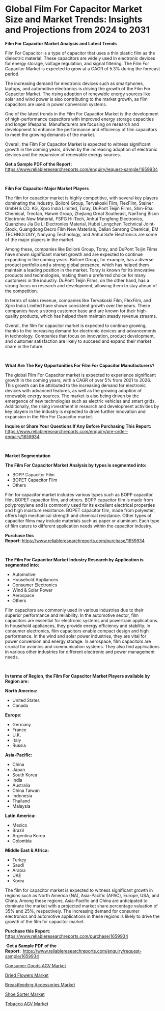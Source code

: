<p><h1>Global Film For Capacitor Market Size and Market Trends: Insights and Projections from 2024 to 2031</h1></p><p><strong>Film For Capacitor Market Analysis and Latest Trends</strong></p>
<p><p>Film For Capacitor is a type of capacitor that uses a thin plastic film as the dielectric material. These capacitors are widely used in electronic devices for energy storage, voltage regulation, and signal filtering. The Film For Capacitor Market is expected to grow at a CAGR of 5.3% during the forecast period.</p><p>The increasing demand for electronic devices such as smartphones, laptops, and automotive electronics is driving the growth of the Film For Capacitor Market. The rising adoption of renewable energy sources like solar and wind power is also contributing to the market growth, as film capacitors are used in power conversion systems.</p><p>One of the latest trends in the Film For Capacitor Market is the development of high-performance capacitors with improved energy storage capacities and longer lifespans. Manufacturers are focusing on research and development to enhance the performance and efficiency of film capacitors to meet the growing demands of the market.</p><p>Overall, the Film For Capacitor Market is expected to witness significant growth in the coming years, driven by the increasing adoption of electronic devices and the expansion of renewable energy sources.</p></p>
<p><strong>Get a Sample PDF of the Report:&nbsp;</strong> <a href="https://www.reliableresearchreports.com/enquiry/request-sample/1659934">https://www.reliableresearchreports.com/enquiry/request-sample/1659934</a></p>
<p>&nbsp;</p>
<p><strong>Film For Capacitor Major Market Players</strong></p>
<p><p>The film for capacitor market is highly competitive, with several key players dominating the industry. Bolloré Group, Tervakoski Film, FlexFilm, Steiner GmbH & CO. KG, Xpro India Limited, Toray, DuPont Teijin Films, Shin-Etsu Chemical, Treofan, Haiwei Group, Zhejiang Great Southeast, NanTong Bison Electronic New Material, FSPG Hi-Tech, Anhui Tongfeng Electronics, Quanzhou Jia De Li Electronies Material, Hubei Longchen Technical Joint-Stock, Guangdong Decro Film New Materials, Dalian Sanrong Chemical, EM TECHNOLOGY, Nanyang Technology, and Anhui Safe Electronics are some of the major players in the market.</p><p>Among these, companies like Bolloré Group, Toray, and DuPont Teijin Films have shown significant market growth and are expected to continue expanding in the coming years. Bolloré Group, for example, has a diverse product portfolio and a strong global presence, which has helped them maintain a leading position in the market. Toray is known for its innovative products and technologies, making them a preferred choice for many customers in the industry. DuPont Teijin Films, on the other hand, has a strong focus on research and development, allowing them to stay ahead of the competition.</p><p>In terms of sales revenue, companies like Tervakoski Film, FlexFilm, and Xpro India Limited have shown consistent growth over the years. These companies have a strong customer base and are known for their high-quality products, which has helped them maintain steady revenue streams.</p><p>Overall, the film for capacitor market is expected to continue growing, thanks to the increasing demand for electronic devices and advancements in technology. Companies that focus on innovation, product development, and customer satisfaction are likely to succeed and expand their market share in the future.</p></p>
<p>&nbsp;</p>
<p><strong>What Are The Key Opportunities For Film For Capacitor Manufacturers?</strong></p>
<p><p>The global Film For Capacitor market is expected to experience significant growth in the coming years, with a CAGR of over 5% from 2021 to 2026. This growth can be attributed to the increasing demand for electronic devices with advanced features, as well as the growing adoption of renewable energy sources. The market is also being driven by the emergence of new technologies such as electric vehicles and smart grids. Additionally, the rising investment in research and development activities by key players in the industry is expected to drive further innovation and expansion in the Film For Capacitor market.</p></p>
<p><strong>Inquire or Share Your Questions If Any Before Purchasing This Report:</strong> <a href="https://www.reliableresearchreports.com/enquiry/pre-order-enquiry/1659934">https://www.reliableresearchreports.com/enquiry/pre-order-enquiry/1659934</a></p>
<p>&nbsp;</p>
<p><strong>Market Segmentation</strong></p>
<p><strong>The Film For Capacitor Market Analysis by types is segmented into:</strong></p>
<p><ul><li>BOPP Capacitor Film</li><li>BOPET Capacitor Film</li><li>Others</li></ul></p>
<p><p>Film for capacitor market includes various types such as BOPP capacitor film, BOPET capacitor film, and others. BOPP capacitor film is made from polypropylene and is commonly used for its excellent electrical properties and high moisture resistance. BOPET capacitor film, made from polyester, offers high mechanical strength and chemical resistance. Other types of capacitor films may include materials such as paper or aluminum. Each type of film caters to different application needs within the capacitor industry.</p></p>
<p><strong>Purchase this Report:&nbsp;</strong><a href="https://www.reliableresearchreports.com/purchase/1659934">https://www.reliableresearchreports.com/purchase/1659934</a></p>
<p>&nbsp;</p>
<p><strong>The Film For Capacitor Market Industry Research by Application is segmented into:</strong></p>
<p><ul><li>Automotive</li><li>Household Appliances</li><li>Consumer Electronics</li><li>Wind & Solar Power</li><li>Aerospace</li><li>Others</li></ul></p>
<p><p>Film capacitors are commonly used in various industries due to their superior performance and reliability. In the automotive sector, film capacitors are essential for electronic systems and powertrain applications. In household appliances, they provide energy efficiency and stability. In consumer electronics, film capacitors enable compact design and high performance. In the wind and solar power industries, they are vital for power conversion and energy storage. In aerospace, film capacitors are crucial for avionics and communication systems. They also find applications in various other industries for different electronic and power management needs.</p></p>
<p>&nbsp;</p>
<p><strong>In terms of Region, the Film For Capacitor Market Players available by Region are:</strong></p>
<p>
    <p> <strong> North America: </strong>
        <ul>
            <li>United States</li>
            <li>Canada</li>
        </ul>
        </p> 
    <p> <strong> Europe: </strong>
        <ul>
            <li>Germany</li>
            <li>France</li>
            <li>U.K.</li>
            <li>Italy</li>
            <li>Russia</li>
        </ul>
        </p> 
    <p> <strong> Asia-Pacific: </strong>
        <ul>
            <li>China</li>
            <li>Japan</li>
            <li>South Korea</li>
            <li>India</li>
            <li>Australia</li>
            <li>China Taiwan</li>
            <li>Indonesia</li>
            <li>Thailand</li>
            <li>Malaysia</li>
        </ul>
        </p> 
    <p> <strong> Latin America: </strong>
        <ul>
            <li>Mexico</li>
            <li>Brazil</li>
            <li>Argentina Korea</li>
            <li>Colombia</li>
        </ul>
        </p> 
    <p> <strong> Middle East & Africa: </strong>
        <ul>
            <li>Turkey</li>
            <li>Saudi</li>
            <li>Arabia</li>
            <li>UAE</li>
            <li>Korea</li>
        </ul>
    </p>
    </p>
<p><p>The film for capacitor market is expected to witness significant growth in regions such as North America (NA), Asia-Pacific (APAC), Europe, USA, and China. Among these regions, Asia-Pacific and China are anticipated to dominate the market with a projected market share percentage valuation of 35% and 25%, respectively. The increasing demand for consumer electronics and automotive applications in these regions is likely to drive the growth of the film for capacitor market.</p></p>
<p><strong>Purchase this Report: </strong><a href="https://www.reliableresearchreports.com/purchase/1659934">https://www.reliableresearchreports.com/purchase/1659934</a></p>
<p>&nbsp;<strong>Get a Sample PDF of the Report:&nbsp;&nbsp;</strong><a href="https://www.reliableresearchreports.com/enquiry/request-sample/1659934">https://www.reliableresearchreports.com/enquiry/request-sample/1659934</a></p>
<p><strong></strong></p>
<p><p><a href="https://lydian-appliance-61d.notion.site/Consumer-Goods-AGV-Market-Size-Share-Trends-Analysis-Report-By-Application-Regional-Outlook-Com-166496af90604ae799c53b06548cd404">Consumer Goods AGV Market</a></p><p><a href="https://view.publitas.com/reportprime-1/dried-flowers-market-size-growing-and-forecasted-for-period-from-2024-2031-and-provides-complete-market-analysis-of-this-market/">Dried Flowers Market</a></p><p><a href="https://view.publitas.com/reportprime-1/breastfeeding-accessories-market-size-evaluating-its-market-trends-growth-and-projections-2024-2031/">Breastfeeding Accessories Market</a></p><p><a href="https://forested-sushi-9b0.notion.site/Shoe-Sorter-Market-Size-Reflecting-a-Forecast-Till-2031-Market-By-Type-By-Application-and-By-Geogr-b9e6c9f3ff9743528a1276a5237101fc">Shoe Sorter Market</a></p><p><a href="https://summer-dogwood-3e9.notion.site/Tobacco-AGV-Market-Analysis-Examines-its-Scope-on-Growth-Opportunities-and-Forecasted-Trends-Spanni-64d05386473e4847950eebfc30a50a00">Tobacco AGV Market</a></p></p>